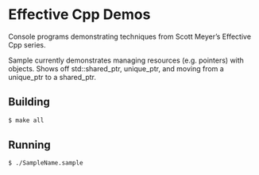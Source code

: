 
# Effective Cpp Demos

Console programs demonstrating techniques from Scott Meyer’s Effective Cpp series.

Sample currently demonstrates managing resources (e.g. pointers) with objects. Shows off std::shared_ptr, unique_ptr, and moving from a unique_ptr to a shared_ptr.

## Building
```bash
$ make all
```

## Running
```bash
$ ./SampleName.sample
```
